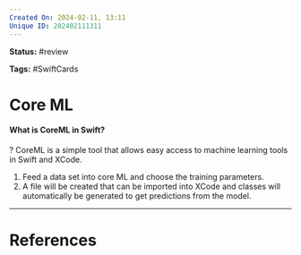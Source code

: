 ```yaml
---
Created On: 2024-02-11, 13:11
Unique ID: 202402111311
---
```

**Status:** #review 

**Tags:** #SwiftCards 

# Core ML


#### What is CoreML in Swift?
?
CoreML is a simple tool that allows easy access to machine learning tools in Swift and XCode. 
1. Feed a data set into core ML and choose the training parameters. 
2. A file will be created that can be imported into XCode and classes will automatically be generated to get predictions from the model.



---
# References
